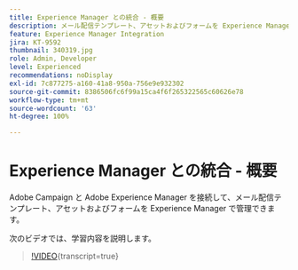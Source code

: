```yaml
---
title: Experience Manager との統合 - 概要
description: メール配信テンプレート、アセットおよびフォームを Experience Manager で管理できるように Adobe Campaign を Adobe Experience Manager と接続する方法について説明します。
feature: Experience Manager Integration
jira: KT-9592
thumbnail: 340319.jpg
role: Admin, Developer
level: Experienced
recommendations: noDisplay
exl-id: 7c877275-a160-41a8-950a-756e9e932302
source-git-commit: 8386506fc6f99a15ca4f6f265322565c60626e78
workflow-type: tm+mt
source-wordcount: '63'
ht-degree: 100%

---
```


# Experience Manager との統合 - 概要

Adobe Campaign と Adobe Experience Manager を接続して、メール配信テンプレート、アセットおよびフォームを Experience Manager で管理できます。

次のビデオでは、学習内容を説明します。

>[!VIDEO](https://video.tv.adobe.com/v/340319?quality=12&learn=on){transcript=true}


